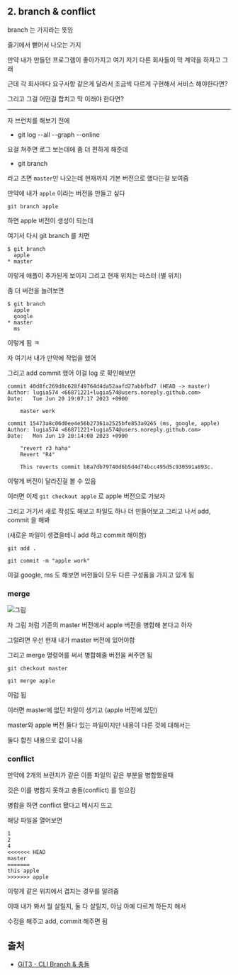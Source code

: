 ## 2. branch & conflict

branch 는 가지라는 뜻임

줄기에서 뻗어서 나오는 가지

만약 내가 만들던 프로그램이 좋아가지고 여기 저기 다른 회사들이 막 계약을 하자고 그래

근데 각 회사마다 요구사항 같은게 달라서 조금씩 다르게 구현해서 서비스 해야한다면?

그리고 그걸 어떤걸 합치고 막 이래야 한다면?

---

자 브런치를 해보기 전에

- git log --all --graph --online

요걸 쳐주면 로그 보는데에 좀 더 편하게 해준데

- git branch

라고 츠면 `master`만 나오는데 현재까지 기본 버전으로 했다는걸 보여줌

만약에 내가 `apple` 이라는 버전을 만들고 싶다

```git
git branch apple
```

하면 apple 버전이 생성이 되는데

여기서 다시 git branch 를 치면

```git
$ git branch
  apple
* master
```

이렇게 애플이 추가된게 보이지 그리고 현재 위치는 마스터 (별 위치)

좀 더 버전을 늘려보면

```git
$ git branch
  apple
  google
* master
  ms
```

이렇게 됨 ㅋ

자 여기서 내가 만약에 작업을 했어

그리고 add commit 했어 이걸 log 로 확인해보면

```git
commit 40d8fc269d8c628f49764d4da52aafd27abbfbd7 (HEAD -> master)
Author: lugia574 <66871221+lugia574@users.noreply.github.com>
Date:   Tue Jun 20 19:07:17 2023 +0900

    master work

commit 15473a8c06d0ee4e56b27361a2525bfe853a9265 (ms, google, apple)
Author: lugia574 <66871221+lugia574@users.noreply.github.com>
Date:   Mon Jun 19 20:14:08 2023 +0900

    "revert r3 haha"
    Revert "R4"

    This reverts commit b8a7db79740d6b5d4d74bcc495d5c930591a893c.
```

이렇게 버전이 달라진걸 볼 수 있음

이러면 이제 `git checkout apple` 로 apple 버전으로 가보자

그리고 거기서 새로 작성도 해보고 파일도 하나 더 만들어보고 그리고 나서 add, commit 을 해봐

(새로운 파일이 생겼을테니 add 하고 commit 해야함)

```git
git add .

git commit -m "apple work"
```

이걸 google, ms 도 해보면 버전들이 모두 다른 구성품을 가지고 있게 됨

### merge

![그림](../pic/merage.png)

자 그림 처럼 기존의 master 버전에서 apple 버전을 병합해 본다고 하자

그럴려면 우선 현재 내가 master 버전에 있어야함

그리고 merge 명령어를 써서 병합해줄 버전을 써주면 됨

```git
git checkout master

git merge apple
```

이럼 됨

이러면 master에 없던 파일이 생기고 (apple 버전에 있던)

master와 apple 버전 둘다 있는 파일이지만 내용이 다른 것에 대해서는

둘다 합친 내용으로 값이 나옴

### conflict

만약에 2개의 브런치가 같은 이름 파일의 같은 부분을 병합했을때

깃은 이를 병합지 못하고 충돌(conflict) 를 일으킴

병합을 하면 conflict 됐다고 메시지 뜨고

해당 파일을 열어보면

```git
1
2
4
<<<<<<< HEAD
master
=======
this apple
>>>>>>> apple
```

이렇게 같은 위치에서 겹치는 경우를 알려줌

이때 내가 봐서 뭘 살릴지, 둘 다 살릴지, 아님 아예 다르게 하든지 해서

수정을 해주고 add, commit 해주면 됨

## 출처

- [GIT3 - CLI Branch & 충돌](https://opentutorials.org/module/3927)
